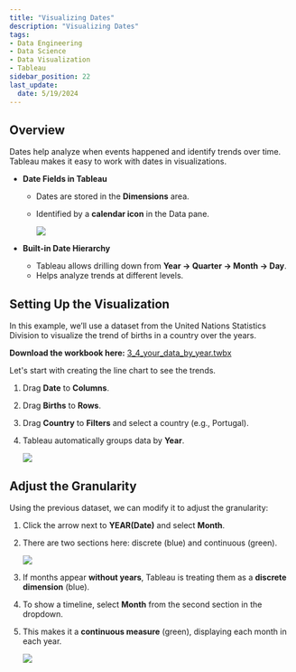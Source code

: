 ```yaml
---
title: "Visualizing Dates"
description: "Visualizing Dates"
tags: 
- Data Engineering
- Data Science
- Data Visualization
- Tableau
sidebar_position: 22
last_update:
  date: 5/19/2024
---
```



## Overview

Dates help analyze when events happened and identify trends over time. Tableau makes it easy to work with dates in visualizations.  

- **Date Fields in Tableau**  
  - Dates are stored in the **Dimensions** area.  
  - Identified by a **calendar icon** in the Data pane.  

      ![](/img/docs/Screenshot-2025-03-09-183902.png)

- **Built-in Date Hierarchy**  
  - Tableau allows drilling down from **Year → Quarter → Month → Day**.  
  - Helps analyze trends at different levels.  


## Setting Up the Visualization  

In this example, we’ll use a dataset from the United Nations Statistics Division to visualize the trend of births in a country over the years.

**Download the workbook here:** [3_4_your_data_by_year.twbx](https://github.com/joseeden/joeden/tree/master/docs/022-Data-Engineering/051-Tableau/000-Sample%20Datasets/001-Introduction-to-Tableau/Workbooks)

Let's start with creating the line chart to see the trends.  

1. Drag **Date** to **Columns**.  
2. Drag **Births** to **Rows**.  
3. Drag **Country** to **Filters** and select a country (e.g., Portugal).  
4. Tableau automatically groups data by **Year**.  


    <div class="img-center"> 

    ![](/gif/docs/snowflake-create-query-sampleee-21.gif)

    </div>


## Adjust the Granularity 

Using the previous dataset, we can modify it to adjust the granularity:

1. Click the arrow next to **YEAR(Date)** and select **Month**.  
2. There are two sections here: discrete (blue) and continuous (green).

    <div class="img-center"> 

    ![](/img/docs/Screenshot-2025-03-09-185638.png)

    </div>

3. If months appear **without years**, Tableau is treating them as a **discrete dimension** (blue).  
4. To show a timeline, select **Month** from the second section in the dropdown.  
5. This makes it a **continuous measure** (green), displaying each month in each year.  

    <div class="img-center"> 

    ![](/gif/docs/snowflake-create-query-sampleee-22.gif)

    </div>
